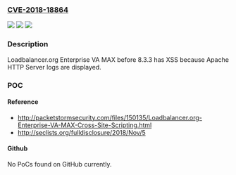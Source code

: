 ### [CVE-2018-18864](https://cve.mitre.org/cgi-bin/cvename.cgi?name=CVE-2018-18864)
![](https://img.shields.io/static/v1?label=Product&message=n%2Fa&color=blue)
![](https://img.shields.io/static/v1?label=Version&message=n%2Fa&color=blue)
![](https://img.shields.io/static/v1?label=Vulnerability&message=n%2Fa&color=brighgreen)

### Description

Loadbalancer.org Enterprise VA MAX before 8.3.3 has XSS because Apache HTTP Server logs are displayed.

### POC

#### Reference
- http://packetstormsecurity.com/files/150135/Loadbalancer.org-Enterprise-VA-MAX-Cross-Site-Scripting.html
- http://seclists.org/fulldisclosure/2018/Nov/5

#### Github
No PoCs found on GitHub currently.

